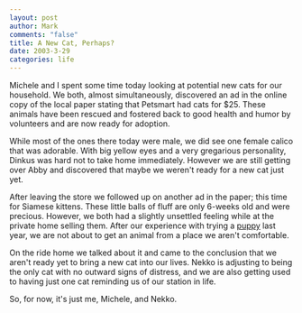 ```yaml
--- 
layout: post
author: Mark
comments: "false"
title: A New Cat, Perhaps?
date: 2003-3-29
categories: life
---
```

Michele and I spent some time today looking at potential new cats for our household. We both, almost simultaneously, discovered an ad in the online copy of the local paper stating that Petsmart had cats for $25. These animals have been rescued and fostered back to good health and humor by volunteers and are now ready for adoption.

While most of the ones there today were male, we did see one female calico that was adorable. With big yellow eyes and a very gregarious personality, Dinkus was hard not to take home immediately. However we are still getting over Abby and discovered that maybe we weren't ready for a new cat just yet.

After leaving the store we followed up on another ad in the paper; this time for Siamese kittens. These little balls of fluff are only 6-weeks old and were precious. However, we both had a slightly unsettled feeling while at the private home selling them. After our experience with trying a <a href="http://www.zanshin.net/blogs/000114.html" target="_blank">puppy</a> last year, we are not about to get an animal from a place we aren't comfortable.

On the ride home we talked about it and came to the conclusion that we aren't ready yet to bring a new cat into our lives. Nekko is adjusting to being the only cat with no outward signs of distress, and we are also getting used to having just one cat reminding us of our station in life.

So, for now, it's just me, Michele, and Nekko.
